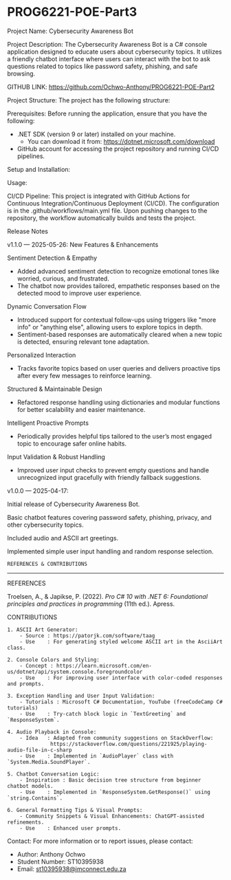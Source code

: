 # PROG6221-POE-Part3


Project Name: Cybersecurity Awareness Bot

Project Description:
The Cybersecurity Awareness Bot is a C# console application designed to educate users about cybersecurity topics. It utilizes a friendly chatbot interface where users can interact with the bot to ask questions related to topics like password safety, phishing, and safe browsing.

GITHUB LINK:
https://github.com/Ochwo-Anthony/PROG6221-POE-Part2

Project Structure:
The project has the following structure:



Prerequisites:
Before running the application, ensure that you have the following:

- .NET SDK (version 9 or later) installed on your machine.
  - You can download it from: https://dotnet.microsoft.com/download
- GitHub account for accessing the project repository and running CI/CD pipelines.

Setup and Installation:


Usage:


CI/CD Pipeline:
This project is integrated with GitHub Actions for Continuous Integration/Continuous Deployment (CI/CD). The configuration is in the .github/workflows/main.yml file. Upon pushing changes to the repository, the workflow automatically builds and tests the project.

Release Notes

v1.1.0 — 2025-05-26:
New Features & Enhancements

Sentiment Detection & Empathy

- Added advanced sentiment detection to recognize emotional tones like worried, curious, and frustrated.
- The chatbot now provides tailored, empathetic responses based on the detected mood to improve user experience.

Dynamic Conversation Flow

- Introduced support for contextual follow-ups using triggers like "more info" or "anything else", allowing users to explore topics in depth.
- Sentiment-based responses are automatically cleared when a new topic is detected, ensuring relevant tone adaptation.

Personalized Interaction

- Tracks favorite topics based on user queries and delivers proactive tips after every few messages to reinforce learning.

Structured & Maintainable Design

- Refactored response handling using dictionaries and modular functions for better scalability and easier maintenance.

Intelligent Proactive Prompts

- Periodically provides helpful tips tailored to the user’s most engaged topic to encourage safer online habits.

Input Validation & Robust Handling

- Improved user input checks to prevent empty questions and handle unrecognized input gracefully with friendly fallback suggestions.

v1.0.0 — 2025-04-17:

Initial release of Cybersecurity Awareness Bot.

Basic chatbot features covering password safety, phishing, privacy, and other cybersecurity topics.

Included audio and ASCII art greetings.

Implemented simple user input handling and random response selection.

    REFERENCES & CONTRIBUTIONS
 ----------------------------------------------------------------------------

REFERENCES

Troelsen, A., & Japikse, P. (2022). *Pro C# 10 with .NET 6: Foundational principles and practices in programming* (11th ed.). Apress.

CONTRIBUTIONS

    1. ASCII Art Generator:
        - Source : https://patorjk.com/software/taag
        - Use    : For generating styled welcome ASCII art in the AsciiArt class.

    2. Console Colors and Styling:
        - Concept : https://learn.microsoft.com/en-us/dotnet/api/system.console.foregroundcolor
        - Use    : For improving user interface with color-coded responses and prompts.

    3. Exception Handling and User Input Validation:
        - Tutorials : Microsoft C# Documentation, YouTube (freeCodeCamp C# tutorials)
        - Use    : Try-catch block logic in `TextGreeting` and `ResponseSystem`.

    4. Audio Playback in Console:
        - Idea   : Adapted from community suggestions on StackOverflow:
                  https://stackoverflow.com/questions/221925/playing-audio-file-in-c-sharp
        - Use    : Implemented in `AudioPlayer` class with `System.Media.SoundPlayer`.

    5. Chatbot Conversation Logic:
        - Inspiration : Basic decision tree structure from beginner chatbot models.
        - Use    : Implemented in `ResponseSystem.GetResponse()` using `string.Contains`.

    6. General Formatting Tips & Visual Prompts:
        - Community Snippets & Visual Enhancements: ChatGPT-assisted refinements.
        - Use    : Enhanced user prompts.

Contact:
For more information or to report issues, please contact:
- Author: Anthony Ochwo
- Student Number: ST10395938
- Email: st10395938@imconnect.edu.za
